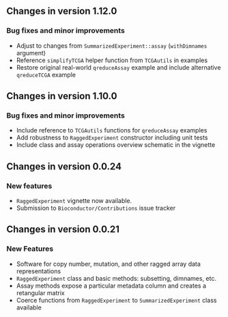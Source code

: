## Changes in version 1.12.0

### Bug fixes and minor improvements

* Adjust to changes from `SummarizedExperiment::assay` (`withDimnames` argument)
* Reference `simplifyTCGA` helper function from `TCGAutils` in examples
* Restore original real-world `qreduceAssay` example and include alternative
`qreduceTCGA` example

## Changes in version 1.10.0

### Bug fixes and minor improvements

* Include reference to `TCGAutils` functions for `qreduceAssay` examples
* Add robustness to `RaggedExperiment` constructor including unit tests
* Include class and assay operations overview schematic in the vignette

## Changes in version 0.0.24

### New features

* `RaggedExperiment` vignette now available.
* Submission to `Bioconductor/Contributions` issue tracker

## Changes in version 0.0.21

### New Features

* Software for copy number, mutation, and other ragged array data representations
* `RaggedExperiment` class and basic methods: subsetting, dimnames, etc.
* Assay methods expose a particular metadata column and creates a retangular matrix
* Coerce functions from `RaggedExperiment` to `SummarizedExperiment` class available


